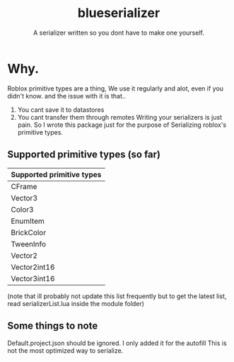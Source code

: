<h1 align="center">blueserializer</h1>
<div align="center">A serializer written so you dont have to make one yourself.</div>
<div>&nbsp;</div>

# Why.
Roblox primitive types are a thing, We use it regularly and alot, even if you didn't know. and the issue with it is that..
1. You cant save it to datastores
2. You cant transfer them through remotes
Writing your serializers is just pain. So I wrote this package just for the purpose of
Serializing roblox's primitive types.
## Supported primitive types (so far)

| Supported primitive types |
|---------------------------|
| CFrame                    |
| Vector3                   |
| Color3                    |
| EnumItem                  |
| BrickColor                |
| TweenInfo                 |
| Vector2                   |
| Vector2int16              |
| Vector3int16              |

(note that ill probably not update this list frequently but to get the latest list,
read serializerList.lua inside the module folder)
## Some things to note
Default.project.json should be ignored. I only added it for the autofill
This is not the most optimized way to serialize.